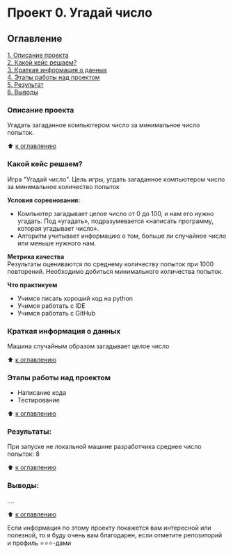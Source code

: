 # Проект 0. Угадай число

## Оглавление  
[1. Описание проекта](https://github.com/Aleks-Veter-R/sf_data_science/blob/main/project_0/README.md#Описание-проекта)<br />
[2. Какой кейс решаем?](https://github.com/Aleks-Veter-R/sf_data_science/blob/main/project_0/README.md#Какой-кейс-решаем)<br />
[3. Краткая информация о данных](https://github.com/Aleks-Veter-R/sf_data_science/blob/main/project_0/README.md#Краткая-информация-о-данных)<br />
[4. Этапы работы над проектом](https://github.com/Aleks-Veter-R/sf_data_science/blob/main/project_0/README.md#Этапы-работы-над-проектом)<br />
[5. Результат](https://github.com/Aleks-Veter-R/sf_data_science/blob/main/project_0/README.md#Результат)<br />
[6. Выводы](https://github.com/Aleks-Veter-R/sf_data_science/blob/main/project_0/README.md#Выводы)

### Описание проекта    
Угадать загаданное компьютером число за минимальное число попыток.

:arrow_up: [к оглавлению](https://github.com/Aleks-Veter-R/sf_data_science/blob/main/project_0/README.md#Оглавление)


### Какой кейс решаем?    
Игра "Угадай  число". Цель игры, угдать загаданное компьютером число за минимальное количество попыток

**Условия соревнования:**  
- Компьютер загадывает целое число от 0 до 100, и нам его нужно угадать. Под «угадать», подразумевается «написать программу, которая угадывает число».
- Алгоритм учитывает информацию о том, больше ли случайное число или меньше нужного нам.

**Метрика качества**     
Результаты оцениваются по среднему количеству попыток при 1000 повторений. Необходимо добиться минимального количества попыток.

**Что практикуем**     
- Учимся писать хороший код на python
- Учимся работать с IDE
- Учимся работать с GitHub

### Краткая информация о данных
Машина случайным образом загадывает целое число
  
:arrow_up: [к оглавлению](https://github.com/Aleks-Veter-R/sf_data_science/blob/main/project_0/README.md#Оглавление)


### Этапы работы над проектом  
- Написание кода
- Тестирование

:arrow_up: [к оглавлению](https://github.com/Aleks-Veter-R/sf_data_science/blob/main/project_0/README.md#Оглавление)


### Результаты:  
При запуске не локальной машине разработчика среднее число попыток: 8

:arrow_up: [к оглавлению](https://github.com/Aleks-Veter-R/sf_data_science/blob/main/project_0/README.md#Оглавление)


### Выводы:  
....

:arrow_up: [к оглавлению](https://github.com/Aleks-Veter-R/sf_data_science/blob/main/project_0/README.md#Оглавление)


Если информация по этому проекту покажется вам интересной или полезной, то я буду очень вам благодарен, если отметите репозиторий и профиль ⭐️⭐️⭐️-дами
